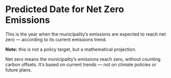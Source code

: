 # Predicted Date for Net Zero Emissions

This is the year when the municipality’s emissions are expected to reach net zero — according to its current emissions trend.

**Note:** this is not a policy target, but a mathematical projection.

Net zero means the municipality’s emissions reach zero, without counting carbon offsets. It’s based on current trends — not on climate policies or future plans.
